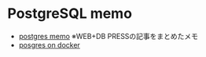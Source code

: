 # PostgreSQL memo
- [postgres memo](postgres-memo.md) ※WEB+DB PRESSの記事をまとめたメモ
- [posgres on docker](postgres-on-docker.md)
